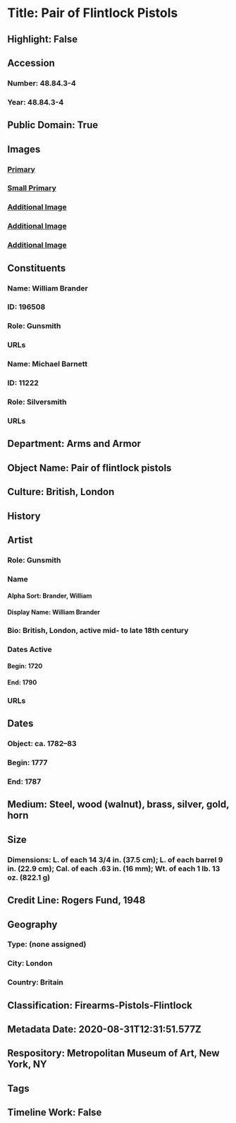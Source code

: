 # Title: Pair of Flintlock Pistols
## Highlight: False
## Accession
### Number: 48.84.3-4
### Year: 48.84.3-4
## Public Domain: True
## Images
### [Primary](https://images.metmuseum.org/CRDImages/aa/original/LC-48_84_3_4-001.jpg)
### [Small Primary](https://images.metmuseum.org/CRDImages/aa/web-large/LC-48_84_3_4-001.jpg)
### [Additional Image](https://images.metmuseum.org/CRDImages/aa/original/LC-48_84_3_4-005.jpg)
### [Additional Image](https://images.metmuseum.org/CRDImages/aa/original/LC-48_84_3_4-007.jpg)
### [Additional Image](https://images.metmuseum.org/CRDImages/aa/original/LC-48_84_3_4-008.jpg)
## Constituents
### Name: William Brander
### ID: 196508
### Role: Gunsmith
### URLs
### Name: Michael Barnett
### ID: 11222
### Role: Silversmith
### URLs
## Department: Arms and Armor
## Object Name: Pair of flintlock pistols
## Culture: British, London
## History
## Artist
### Role: Gunsmith
### Name
#### Alpha Sort: Brander, William
#### Display Name: William Brander
### Bio: British, London, active mid- to late 18th century
### Dates Active
#### Begin: 1720
#### End: 1790
### URLs
## Dates
### Object: ca. 1782–83
### Begin: 1777
### End: 1787
## Medium: Steel, wood (walnut), brass, silver, gold, horn
## Size
### Dimensions: L. of each 14 3/4 in. (37.5 cm); L. of each barrel 9 in. (22.9 cm); Cal. of each .63 in. (16 mm); Wt. of each 1 lb. 13 oz. (822.1 g)
## Credit Line: Rogers Fund, 1948
## Geography
### Type: (none assigned)
### City: London
### Country: Britain
## Classification: Firearms-Pistols-Flintlock
## Metadata Date: 2020-08-31T12:31:51.577Z
## Respository: Metropolitan Museum of Art, New York, NY
## Tags
## Timeline Work: False